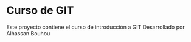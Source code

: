 # Curso de GIT

Este proyecto contiene el curso de introducción a GIT
Desarrollado por Alhassan Bouhou

